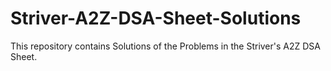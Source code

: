 # Striver-A2Z-DSA-Sheet-Solutions
This repository contains Solutions of the Problems in the Striver's A2Z DSA Sheet.
